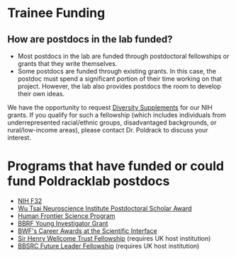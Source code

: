 # Trainee Funding

## How are postdocs in the lab funded?

- Most postdocs in the lab are
    funded through postdoctoral fellowships or grants that they write
    themselves.  
- Some postdocs are funded
    through existing grants. In this case, the postdoc must spend a significant portion of
    their time working on that project. However, the lab also provides
    postdocs the room to develop their own ideas.

We have the opportunity to
    request [Diversity
    Supplements](https://grants.nih.gov/grants/guide/pa-files/pa-20-222.html)
    for our NIH grants. If you qualify for such a fellowship (which
    includes individuals from underrepresented racial/ethnic groups,
    disadvantaged backgrounds, or rural/low-income areas), please
    contact Dr. Poldrack to discuss your interest.

# Programs that have funded or could fund Poldracklab postdocs

- [NIH F32](https://researchtraining.nih.gov/programs/fellowships/f32)
- [Wu Tsai Neuroscience Institute Postdoctoral Scholar Award](https://neuroscience.stanford.edu/programs/training-programs-and-fellowships/neurosciences-postdoctoral-scholar-awards)
- [Human Frontier Science Program](https://www.hfsp.org/)
- [BBRF Young Investigator Grant](https://www.bbrfoundation.org/grants-prizes/bbrf-young-investigator-grants)
- [BWF's Career Awards at the Scientific Interface](https://www.bwfund.org/funding-opportunities/interfaces-in-science/career-awards-at-the-scientific-interface/)
- [Sir Henry Wellcome Trust Fellowship](https://wellcome.org/grant-funding/schemes/sir-henry-wellcome-postdoctoral-fellowships) (requires UK host institution)
- [BBSRC Future Leader Fellowship](https://www.ukri.org/what-we-do/developing-people-and-skills/bbsrc/fellowships/fellowships-available/) (requires UK host institution)